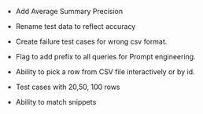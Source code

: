 
- Add Average Summary Precision
- Rename test data to reflect accuracy
- Create failure test cases for wrong csv format.
- Flag to add prefix to all queries for Prompt engineering.
- Ability to pick a row from CSV file interactively or by id.
- Test cases with 20,50, 100 rows

- Ability to match snippets
